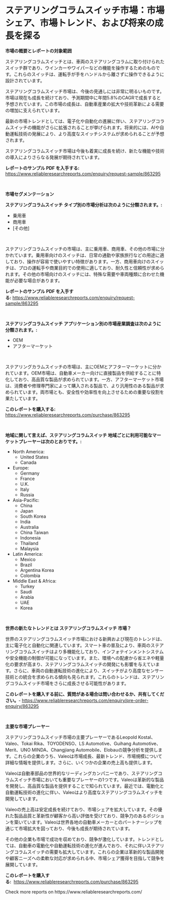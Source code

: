<p><h1>ステアリングコラムスイッチ市場：市場シェア、市場トレンド、および将来の成長を探る</h1></p><p><strong>市場の概要とレポートの対象範囲</strong></p>
<p><p>ステアリングコラムスイッチとは、車両のステアリングコラムに取り付けられたスイッチ群であり、ウインカーやワイパーなどの機能を操作するためのものです。これらのスイッチは、運転手が手をハンドルから離さずに操作できるように設計されています。</p><p>ステアリングコラムスイッチ市場は、今後の見通しには非常に明るいものです。市場は現在も成長を続けており、予測期間中に年間5.8%のCAGRで成長すると予想されています。この市場の成長は、自動車産業の拡大や技術革新による需要の増加に支えられています。</p><p>最新の市場トレンドとしては、電子化や自動化の進展に伴い、ステアリングコラムスイッチの機能がさらに拡張されることが挙げられます。将来的には、AIや自動運転技術の発展により、より高度なスイッチシステムが求められることが予想されます。</p><p>ステアリングコラムスイッチ市場は今後も着実に成長を続け、新たな機能や技術の導入によりさらなる発展が期待されています。</p></p>
<p><strong>レポートのサンプル PDF を入手する:</strong> <a href="https://www.reliableresearchreports.com/enquiry/request-sample/863295">https://www.reliableresearchreports.com/enquiry/request-sample/863295</a></p>
<p>&nbsp;</p>
<p><strong>市場セグメンテーション</strong></p>
<p><strong>ステアリングコラムスイッチ タイプ別の市場分析は次のように分類されます。:</strong></p>
<p><ul><li>乗用車</li><li>商用車</li><li>[その他]</li></ul></p>
<p>&nbsp;</p>
<p><p>ステアリングコラムスイッチの市場は、主に乗用車、商用車、その他の市場に分かれています。乗用車向けのスイッチは、日常の通勤や家族旅行などの用途に適しており、操作が容易で使いやすい特徴があります。一方、商用車向けのスイッチは、プロの運転手や商業目的での使用に適しており、耐久性と信頼性が求められます。その他の市場向けのスイッチには、特殊な需要や車両種類に合わせた機能が必要な場合があります。</p></p>
<p><strong>レポートのサンプル PDF を入手する:</strong>&nbsp;<a href="https://www.reliableresearchreports.com/enquiry/request-sample/863295">https://www.reliableresearchreports.com/enquiry/request-sample/863295</a></p>
<p>&nbsp;</p>
<p><strong> ステアリングコラムスイッチ アプリケーション別の市場産業調査は次のように分類されます。:</strong></p>
<p><ul><li>OEM</li><li>アフターマーケット</li></ul></p>
<p>&nbsp;</p>
<p><p>ステアリングカラムスイッチの市場は、主にOEMとアフターマーケットに分かれています。OEM市場は、自動車メーカー向けに直接製品を供給することに特化しており、高品質な製品が求められています。一方、アフターマーケット市場は、消費者や修理専門家によって購入される製品で、より汎用性のある製品が求められています。両市場とも、安全性や効率性を向上させるための重要な役割を果たしています。</p></p>
<p><strong>このレポートを購入する:</strong>&nbsp; <a href="https://www.reliableresearchreports.com/purchase/863295">https://www.reliableresearchreports.com/purchase/863295</a></p>
<p>&nbsp;</p>
<p><strong>地域に関して言えば、ステアリングコラムスイッチ 地域ごとに利用可能なマーケットプレーヤーは次のとおりです。:</strong></p>
<p><ul>
    <li>
        North America:
        <ul>
            <li>United States</li>
            <li>Canada</li>
        </ul>
    </li>
    <li>
        Europe:
        <ul>
            <li>Germany</li>
            <li>France</li>
            <li>U.K.</li>
            <li>Italy</li>
            <li>Russia</li>
        </ul>
    </li>
    <li>
        Asia-Pacific:
        <ul>
            <li>China</li>
            <li>Japan</li>
            <li>South Korea</li>
            <li>India</li>
            <li>Australia</li>
            <li>China Taiwan</li>
            <li>Indonesia</li>
            <li>Thailand</li>
            <li>Malaysia</li>
        </ul>
    </li>
    <li>
        Latin America:
        <ul>
            <li>Mexico</li>
            <li>Brazil</li>
            <li>Argentina Korea</li>
            <li>Colombia</li>
        </ul>
    </li>
    <li>
        Middle East & Africa:
        <ul>
            <li>Turkey</li>
            <li>Saudi</li>
            <li>Arabia</li>
            <li>UAE</li>
            <li>Korea</li>
        </ul>
    </li>
    </ul></p>
<p>&nbsp;</p>
<p><strong>世界の新たなトレンドとは ステアリングコラムスイッチ 市場？</strong></p>
<p><p>世界のステアリングコラムスイッチ市場における新興および現在のトレンドは、主に電子化と自動化に関連しています。スマート車の普及により、車両のステアリングコラムスイッチはより多機能化しており、インフォテインメントシステムや安全機能の制御が可能になっています。また、環境への配慮から省エネや軽量化の要求が高まり、ステアリングコラムスイッチの開発にも影響を与えています。さらに、車両の自動運転技術の進化により、スイッチがより高度なセンサー技術との統合を求められる傾向も見られます。これらのトレンドは、ステアリングコラムスイッチ市場をさらに成長させる可能性があります。</p></p>
<p><strong>このレポートを購入する前に、質問がある場合は問い合わせるか、共有してください。</strong>- <a href="https://www.reliableresearchreports.com/enquiry/pre-order-enquiry/863295">https://www.reliableresearchreports.com/enquiry/pre-order-enquiry/863295</a></p>
<p>&nbsp;</p>
<p><strong>主要な市場プレーヤー</strong></p>
<p><p>ステアリングコラムスイッチ市場の主要プレーヤーであるLeopold Kostal、Valeo、Tokai Rika、TOYODENSO、LS Automotive、Guihang Automotive、Merit、UNO MINDA、Changjiang Automobile、Elobauの競争分析を提供します。これらの企業のうち、Valeoは市場成長、最新トレンド、市場規模について詳細な情報を提供します。さらに、いくつかの企業の売上高も提供します。</p><p>Valeoは自動車部品の世界的なリーディングカンパニーであり、ステアリングコラムスイッチ市場においても重要なプレーヤーの1つです。Valeoは革新的な製品を開発し、高品質な製品を提供することで知られています。最近では、電動化と自動運転技術の進化に伴い、Valeoはより高度なステアリングコラムスイッチを開発しています。</p><p>Valeoの売上高は安定成長を続けており、市場シェアを拡大しています。その優れた製品品質と革新性が顧客から高い評価を受けており、競争力のあるポジションを築いています。Valeoは世界各地の自動車メーカーとのパートナーシップを通じて市場拡大を図っており、今後も成長が期待されています。</p><p>その他の企業も市場で成功を収めており、競争が激化しています。トレンドとしては、自動車の電動化や自動運転技術の進化が進んでおり、それに伴いステアリングコラムスイッチの需要も拡大しています。これらの企業は革新的な製品開発や顧客ニーズへの柔軟な対応が求められる中、市場シェア獲得を目指して競争を展開しています。</p></p>
<p><strong>このレポートを購入する:</strong>&nbsp;&nbsp;<a href="https://www.reliableresearchreports.com/purchase/863295">https://www.reliableresearchreports.com/purchase/863295</a></p>
<p>Check more reports on https://www.reliableresearchreports.com/</p>